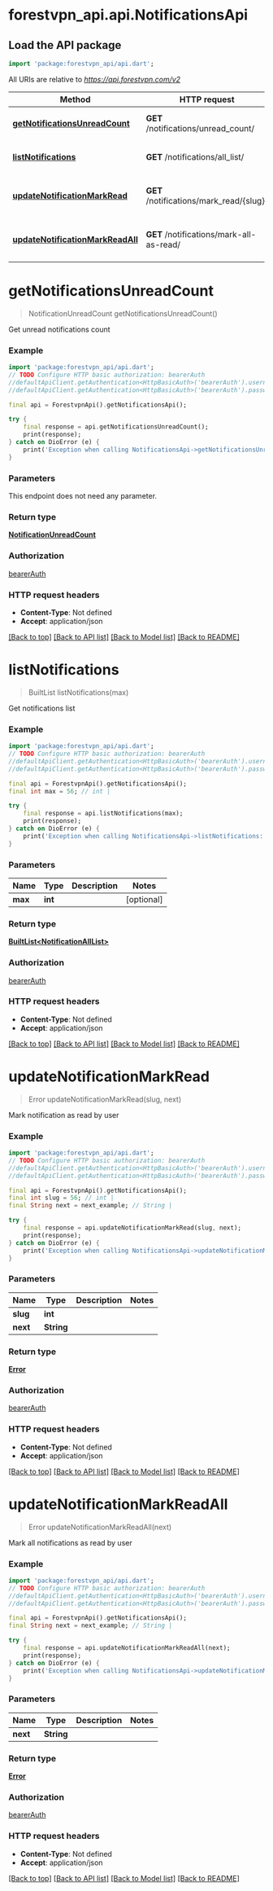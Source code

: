 # forestvpn_api.api.NotificationsApi

## Load the API package
```dart
import 'package:forestvpn_api/api.dart';
```

All URIs are relative to *https://api.forestvpn.com/v2*

Method | HTTP request | Description
------------- | ------------- | -------------
[**getNotificationsUnreadCount**](NotificationsApi.md#getnotificationsunreadcount) | **GET** /notifications/unread_count/ | Get unread notifications count
[**listNotifications**](NotificationsApi.md#listnotifications) | **GET** /notifications/all_list/ | Get notifications list
[**updateNotificationMarkRead**](NotificationsApi.md#updatenotificationmarkread) | **GET** /notifications/mark_read/{slug}/ | Mark notification as read by user
[**updateNotificationMarkReadAll**](NotificationsApi.md#updatenotificationmarkreadall) | **GET** /notifications/mark-all-as-read/ | Mark all notifications as read by user


# **getNotificationsUnreadCount**
> NotificationUnreadCount getNotificationsUnreadCount()

Get unread notifications count

### Example
```dart
import 'package:forestvpn_api/api.dart';
// TODO Configure HTTP basic authorization: bearerAuth
//defaultApiClient.getAuthentication<HttpBasicAuth>('bearerAuth').username = 'YOUR_USERNAME'
//defaultApiClient.getAuthentication<HttpBasicAuth>('bearerAuth').password = 'YOUR_PASSWORD';

final api = ForestvpnApi().getNotificationsApi();

try {
    final response = api.getNotificationsUnreadCount();
    print(response);
} catch on DioError (e) {
    print('Exception when calling NotificationsApi->getNotificationsUnreadCount: $e\n');
}
```

### Parameters
This endpoint does not need any parameter.

### Return type

[**NotificationUnreadCount**](NotificationUnreadCount.md)

### Authorization

[bearerAuth](../README.md#bearerAuth)

### HTTP request headers

 - **Content-Type**: Not defined
 - **Accept**: application/json

[[Back to top]](#) [[Back to API list]](../README.md#documentation-for-api-endpoints) [[Back to Model list]](../README.md#documentation-for-models) [[Back to README]](../README.md)

# **listNotifications**
> BuiltList<NotificationAllList> listNotifications(max)

Get notifications list

### Example
```dart
import 'package:forestvpn_api/api.dart';
// TODO Configure HTTP basic authorization: bearerAuth
//defaultApiClient.getAuthentication<HttpBasicAuth>('bearerAuth').username = 'YOUR_USERNAME'
//defaultApiClient.getAuthentication<HttpBasicAuth>('bearerAuth').password = 'YOUR_PASSWORD';

final api = ForestvpnApi().getNotificationsApi();
final int max = 56; // int | 

try {
    final response = api.listNotifications(max);
    print(response);
} catch on DioError (e) {
    print('Exception when calling NotificationsApi->listNotifications: $e\n');
}
```

### Parameters

Name | Type | Description  | Notes
------------- | ------------- | ------------- | -------------
 **max** | **int**|  | [optional] 

### Return type

[**BuiltList&lt;NotificationAllList&gt;**](NotificationAllList.md)

### Authorization

[bearerAuth](../README.md#bearerAuth)

### HTTP request headers

 - **Content-Type**: Not defined
 - **Accept**: application/json

[[Back to top]](#) [[Back to API list]](../README.md#documentation-for-api-endpoints) [[Back to Model list]](../README.md#documentation-for-models) [[Back to README]](../README.md)

# **updateNotificationMarkRead**
> Error updateNotificationMarkRead(slug, next)

Mark notification as read by user

### Example
```dart
import 'package:forestvpn_api/api.dart';
// TODO Configure HTTP basic authorization: bearerAuth
//defaultApiClient.getAuthentication<HttpBasicAuth>('bearerAuth').username = 'YOUR_USERNAME'
//defaultApiClient.getAuthentication<HttpBasicAuth>('bearerAuth').password = 'YOUR_PASSWORD';

final api = ForestvpnApi().getNotificationsApi();
final int slug = 56; // int | 
final String next = next_example; // String | 

try {
    final response = api.updateNotificationMarkRead(slug, next);
    print(response);
} catch on DioError (e) {
    print('Exception when calling NotificationsApi->updateNotificationMarkRead: $e\n');
}
```

### Parameters

Name | Type | Description  | Notes
------------- | ------------- | ------------- | -------------
 **slug** | **int**|  | 
 **next** | **String**|  | 

### Return type

[**Error**](Error.md)

### Authorization

[bearerAuth](../README.md#bearerAuth)

### HTTP request headers

 - **Content-Type**: Not defined
 - **Accept**: application/json

[[Back to top]](#) [[Back to API list]](../README.md#documentation-for-api-endpoints) [[Back to Model list]](../README.md#documentation-for-models) [[Back to README]](../README.md)

# **updateNotificationMarkReadAll**
> Error updateNotificationMarkReadAll(next)

Mark all notifications as read by user

### Example
```dart
import 'package:forestvpn_api/api.dart';
// TODO Configure HTTP basic authorization: bearerAuth
//defaultApiClient.getAuthentication<HttpBasicAuth>('bearerAuth').username = 'YOUR_USERNAME'
//defaultApiClient.getAuthentication<HttpBasicAuth>('bearerAuth').password = 'YOUR_PASSWORD';

final api = ForestvpnApi().getNotificationsApi();
final String next = next_example; // String | 

try {
    final response = api.updateNotificationMarkReadAll(next);
    print(response);
} catch on DioError (e) {
    print('Exception when calling NotificationsApi->updateNotificationMarkReadAll: $e\n');
}
```

### Parameters

Name | Type | Description  | Notes
------------- | ------------- | ------------- | -------------
 **next** | **String**|  | 

### Return type

[**Error**](Error.md)

### Authorization

[bearerAuth](../README.md#bearerAuth)

### HTTP request headers

 - **Content-Type**: Not defined
 - **Accept**: application/json

[[Back to top]](#) [[Back to API list]](../README.md#documentation-for-api-endpoints) [[Back to Model list]](../README.md#documentation-for-models) [[Back to README]](../README.md)

